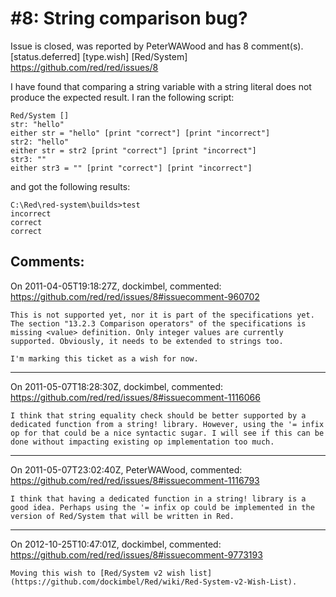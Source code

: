 
#8: String comparison bug?
================================================================================
Issue is closed, was reported by PeterWAWood and has 8 comment(s).
[status.deferred] [type.wish] [Red/System]
<https://github.com/red/red/issues/8>

I have found that comparing a string variable with a string literal does not produce the expected result. I ran the following script:

``` rebol
Red/System []
str: "hello"
either str = "hello" [print "correct"] [print "incorrect"]
str2: "hello"
either str = str2 [print "correct"] [print "incorrect"]
str3: ""
either str3 = "" [print "correct"] [print "incorrect"]
```

and got the following results:

```
C:\Red\red-system\builds>test
incorrect
correct
correct
```



Comments:
--------------------------------------------------------------------------------

On 2011-04-05T19:18:27Z, dockimbel, commented:
<https://github.com/red/red/issues/8#issuecomment-960702>

    This is not supported yet, nor it is part of the specifications yet. The section "13.2.3 Comparison operators" of the specifications is missing <value> definition. Only integer values are currently supported. Obviously, it needs to be extended to strings too.
    
    I'm marking this ticket as a wish for now.

--------------------------------------------------------------------------------

On 2011-05-07T18:28:30Z, dockimbel, commented:
<https://github.com/red/red/issues/8#issuecomment-1116066>

    I think that string equality check should be better supported by a dedicated function from a string! library. However, using the '= infix op for that could be a nice syntactic sugar. I will see if this can be done without impacting existing op implementation too much.

--------------------------------------------------------------------------------

On 2011-05-07T23:02:40Z, PeterWAWood, commented:
<https://github.com/red/red/issues/8#issuecomment-1116793>

    I think that having a dedicated function in a string! library is a good idea. Perhaps using the '= infix op could be implemented in the version of Red/System that will be written in Red.

--------------------------------------------------------------------------------

On 2012-10-25T10:47:01Z, dockimbel, commented:
<https://github.com/red/red/issues/8#issuecomment-9773193>

    Moving this wish to [Red/System v2 wish list](https://github.com/dockimbel/Red/wiki/Red-System-v2-Wish-List).


